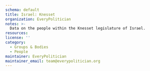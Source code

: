 ```yaml
---
schema: default
title: Israel: Knesset
organization: EveryPolitician
notes: >-
  Data on the people within the Knesset legislature of Israel.
resources:
license: ''
category:
  - Groups & Bodies
  - People
maintainer: EveryPolitician
maintainer_email: team@everypolitician.org
---
```

